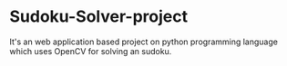 # Sudoku-Solver-project
It's an web application based project on python programming language which uses OpenCV for solving an sudoku.
